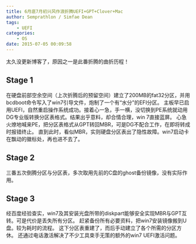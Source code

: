 ```yaml
---
title: 6月底7月初兴风作浪折腾UEFI+GPT+Clover+Mac
author: Semprathlon / Simfae Dean
tags:
	- UEFI
categories:
	- OS
date: 2015-07-05 00:09:58
---
```

太久没更新博客了，原因之一是此番折腾的曲折历程！

Stage 1
-----
在硬盘前部空余空间（上次折腾后的预留空间）建立了200MB的fat32分区，并用bcdboot命令写入了win7引导文件，炮制了一个有“水分”的EFI分区。
主板早已启用UEFI，自然重启操作系统成功。接着心一急，手一横，没切换到PE系统就动用DG专业版转换分区表格式。结果出乎意料，却合情合理，win 7直接蓝屏。
心急火燎地喊来PE，把分区表格式从GPT转回MBR，可是DG不配合工作，在即将转成时报错终止。
直到此时，看似MBR，实则硬盘分区表出了隐性故障。win7启动卡在飘动的徽标处，再也进不去了。

Stage 2
-----
三番五次倒腾分区与分区表，多次取用先前的C盘的ghost备份镜像，没有实际作用。

Stage 3
-----
经百度经验查实，win7及其安装光盘所带的diskpart能够安全实现MBR与GPT互转。可是代价是丢失所有分区。
赶紧备份所有必要资料，把win7安装镜像搬到U盘。较为耗时的流程。
这下分区表重建了，而后手动建立了各个所需的分区方休。
还通过电话激活解决了不少工具束手无策的额外的win7 UEFI激活问题。